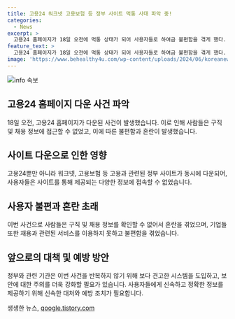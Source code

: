 ```yaml
---
title: 고용24 워크넷 고용보험 등 정부 사이트 먹통 사태 파악 중!
categories:
  - News
excerpt: >
  고용24 홈페이지가 18일 오전에 먹통 상태가 되어 사용자들로 하여금 불편함을 겪게 했다. 이에 따라 고용24·워크넷·고용보험 등 고용에 관련된 정부 사이트들도 마찬가지로 먹통 상태가 발생하였다. (동아일보)
feature_text: >
  고용24 홈페이지가 18일 오전에 먹통 상태가 되어 사용자들로 하여금 불편함을 겪게 했다. 이에 따라 고용24·워크넷·고용보험 등 고용에 관련된 정부 사이트들도 마찬가지로 먹통 상태가 발생하였다. (동아일보)
image: 'https://www.behealthy4u.com/wp-content/uploads/2024/06/koreanews.jpg'
---
```


<p><img src="https://www.behealthy4u.com/wp-content/uploads/2024/06/koreanews.jpg" alt="info 속보" /></p>

<h2 data-ke-size="size26">고용24 홈페이지 다운 사건 파악</h2>

<p data-ke-size="size16">18일 오전, 고용24 홈페이지가 다운된 사건이 발생했습니다. 이로 인해 사람들은 구직 및 채용 정보에 접근할 수 없었고, 이에 따른 불편함과 혼란이 발생했습니다.</p>

<h2 data-ke-size="size26">사이트 다운으로 인한 영향</h2>

<p data-ke-size="size16">고용24뿐만 아니라 워크넷, 고용보험 등 고용과 관련된 정부 사이트가 동시에 다운되어, 사용자들은 사이트를 통해 제공되는 다양한 정보에 접속할 수 없었습니다.</p>

<h2 data-ke-size="size26">사용자 불편과 혼란 초래</h2>

<p data-ke-size="size16">이번 사건으로 사람들은 구직 및 채용 정보를 확인할 수 없어서 혼란을 겪었으며, 기업들 또한 채용과 관련된 서비스를 이용하지 못하고 불편함을 겪었습니다.</p>

<h2 data-ke-size="size26">앞으로의 대책 및 예방 방안</h2>

<p data-ke-size="size16">정부와 관련 기관은 이번 사건을 반복하지 않기 위해 보다 견고한 시스템을 도입하고, 보안에 대한 주의를 더욱 강화할 필요가 있습니다. 사용자들에게 신속하고 정확한 정보를 제공하기 위해 신속한 대처와 예방 조치가 필요합니다.</p>
생생한 뉴스, <a href="https://qoogle.tistory.com" rel="dofollow">qoogle.tistory.com</a>


